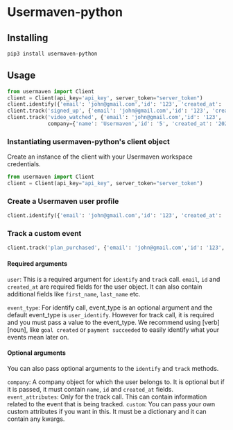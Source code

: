 # Usermaven-python 

## Installing

```bash
pip3 install usermaven-python
```

## Usage

```python
from usermaven import Client
client = Client(api_key='api_key', server_token="server_token")
client.identify({'email': 'john@gmail.com','id': '123', 'created_at': '2022'})
client.track('signed_up', {'email': 'john@gmail.com','id': '123', 'created_at': '2022'})
client.track('video_watched', {'email': 'john@gmail.com','id': '123', 'created_at': '2022'},
             company={'name': 'Usermaven','id': '5', 'created_at': '2022'}, event_attributes={'video_title': 'demo', 'watched_at': '2022'})
```

### Instantiating usermaven-python's client object

Create an instance of the client with your Usermaven workspace credentials.

```python
from usermaven import Client
client = Client(api_key="api_key", server_token="server_token")
```

### Create a Usermaven user profile

```python
client.identify({'email': 'john@gmail.com','id': '123', 'created_at': '2022'})
```

### Track a custom event

```python
client.track('plan_purchased', {'email': 'john@gmail.com','id': '123', 'created_at': '2022'})
```

#### Required arguments
`user`: This is a required argument for `identify` and `track` call. `email`, `id` and `created_at` are required fields
for the user object. It can also contain additional fields like `first_name`, `last_name` etc.

`event_type`: For identify call, event_type is an optional argument and the default event_type is `user_identify`.
However for track call, it is required and you must pass a value to the event_type. We recommend using [verb] [noun],
like `goal created` or `payment succeeded` to easily identify what your events mean later on.

#### Optional arguments
You can also pass optional arguments to the `identify` and `track` methods.

`company`: A company object for which the user belongs to. It is optional but if it is passed, it must contain `name`,
`id` and `created_at` fields.
`event_attributes`: Only for the track call. This can contain information related to the event that is being tracked.
`custom`: You can pass your own custom attributes if you want in this. It must be a dictionary and it can contain
any kwargs.
